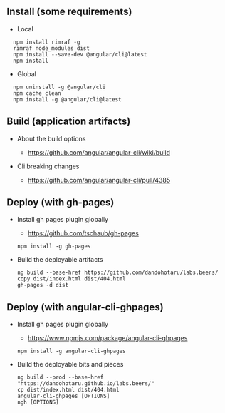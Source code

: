 
## Install (some requirements)
   
* Local
```
  npm install rimraf -g
  rimraf node_modules dist
  npm install --save-dev @angular/cli@latest
  npm install
```

* Global
```
  npm uninstall -g @angular/cli
  npm cache clean
  npm install -g @angular/cli@latest
```


## Build (application artifacts)
* About the build options 
  - https://github.com/angular/angular-cli/wiki/build

* Cli breaking changes
  - https://github.com/angular/angular-cli/pull/4385



## Deploy (with gh-pages)

* Install gh pages plugin globally
  - https://github.com/tschaub/gh-pages
  ```  
  npm install -g gh-pages
  ```

* Build the deployable artifacts
  ```
  ng build --base-href https://github.com/dandohotaru/labs.beers/
  copy dist/index.html dist/404.html
  gh-pages -d dist
  ```


## Deploy (with angular-cli-ghpages)

* Install gh pages plugin globally
  - https://www.npmjs.com/package/angular-cli-ghpages
  ```
  npm install -g angular-cli-ghpages
  ```

* Build the deployable bits and pieces
  ```
  ng build --prod --base-href "https://dandohotaru.github.io/labs.beers/"
  cp dist/index.html dist/404.html
  angular-cli-ghpages [OPTIONS]
  ngh [OPTIONS]
  ```